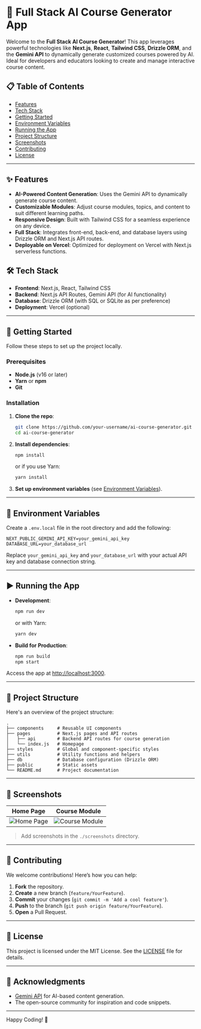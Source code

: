 
# 🚀 Full Stack AI Course Generator App

Welcome to the **Full Stack AI Course Generator**! This app leverages powerful technologies like **Next.js**, **React**, **Tailwind CSS**, **Drizzle ORM**, and the **Gemini API** to dynamically generate customized courses powered by AI. Ideal for developers and educators looking to create and manage interactive course content. 

## 📋 Table of Contents
- [Features](#-features)
- [Tech Stack](#-tech-stack)
- [Getting Started](#-getting-started)
- [Environment Variables](#-environment-variables)
- [Running the App](#-running-the-app)
- [Project Structure](#-project-structure)
- [Screenshots](#-screenshots)
- [Contributing](#-contributing)
- [License](#-license)

---

## ✨ Features
- **AI-Powered Content Generation**: Uses the Gemini API to dynamically generate course content.
- **Customizable Modules**: Adjust course modules, topics, and content to suit different learning paths.
- **Responsive Design**: Built with Tailwind CSS for a seamless experience on any device.
- **Full Stack**: Integrates front-end, back-end, and database layers using Drizzle ORM and Next.js API routes.
- **Deployable on Vercel**: Optimized for deployment on Vercel with Next.js serverless functions.

## 🛠️ Tech Stack
- **Frontend**: Next.js, React, Tailwind CSS
- **Backend**: Next.js API Routes, Gemini API (for AI functionality)
- **Database**: Drizzle ORM (with SQL or SQLite as per preference)
- **Deployment**: Vercel (optional)

---

## 🚀 Getting Started
Follow these steps to set up the project locally.

### Prerequisites
- **Node.js** (v16 or later)
- **Yarn** or **npm**
- **Git**

### Installation
1. **Clone the repo**:
   ```bash
   git clone https://github.com/your-username/ai-course-generator.git
   cd ai-course-generator
   ```

2. **Install dependencies**:
   ```bash
   npm install
   ```
   or if you use Yarn:
   ```bash
   yarn install
   ```

3. **Set up environment variables** (see [Environment Variables](#-environment-variables)).

---

## 🔐 Environment Variables
Create a `.env.local` file in the root directory and add the following:

```plaintext
NEXT_PUBLIC_GEMINI_API_KEY=your_gemini_api_key
DATABASE_URL=your_database_url
```

Replace `your_gemini_api_key` and `your_database_url` with your actual API key and database connection string.

---

## ▶️ Running the App

- **Development**:
  ```bash
  npm run dev
  ```
  or with Yarn:
  ```bash
  yarn dev
  ```
- **Build for Production**:
  ```bash
  npm run build
  npm start
  ```
  
Access the app at [http://localhost:3000](http://localhost:3000).

---

## 📂 Project Structure
Here's an overview of the project structure:

```plaintext
.
├── components     # Reusable UI components
├── pages          # Next.js pages and API routes
│   ├── api        # Backend API routes for course generation
│   └── index.js   # Homepage
├── styles         # Global and component-specific styles
├── utils          # Utility functions and helpers
├── db             # Database configuration (Drizzle ORM)
├── public         # Static assets
└── README.md      # Project documentation
```

---

## 📸 Screenshots
| Home Page | Course Module |
|-----------|---------------|
| ![Home Page](./screenshots/homepage.png) | ![Course Module](./screenshots/module.png) |

> Add screenshots in the `./screenshots` directory.

---

## 🤝 Contributing
We welcome contributions! Here’s how you can help:

1. **Fork** the repository.
2. **Create** a new branch (`feature/YourFeature`).
3. **Commit** your changes (`git commit -m 'Add a cool feature'`).
4. **Push** to the branch (`git push origin feature/YourFeature`).
5. **Open** a Pull Request.

---

## 📝 License
This project is licensed under the MIT License. See the [LICENSE](LICENSE) file for details.

---

## 🙏 Acknowledgments
- [Gemini API](https://geminiapi.com) for AI-based content generation.
- The open-source community for inspiration and code snippets.

---

Happy Coding! 🎉
